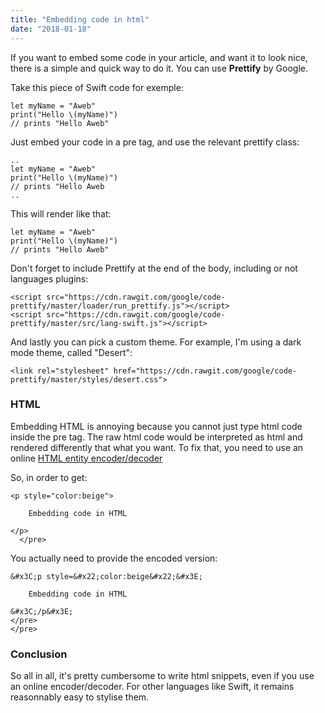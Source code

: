 ```yaml
---
title: "Embedding code in html"
date: "2018-01-18"
---
```


If you want to embed some code in your article, and want it to look nice, there is a simple and quick way to do it. You can use **Prettify** by Google.

Take this piece of Swift code for exemple:


    let myName = "Aweb"
    print("Hello \(myName)")
    // prints "Hello Aweb"
        

Just embed your code in a pre tag, and use the relevant prettify class:


   
    ..
    let myName = "Aweb"
    print("Hello \(myName)")
    // prints "Hello Aweb
    ..
   

This will render like that:


    let myName = "Aweb"
    print("Hello \(myName)")
    // prints "Hello Aweb"
   

Don't forget to include Prettify at the end of the body, including or not languages plugins:


    <script src="https://cdn.rawgit.com/google/code-prettify/master/loader/run_prettify.js"></script>
    <script src="https://cdn.rawgit.com/google/code-prettify/master/src/lang-swift.js"></script>
   

And lastly you can pick a custom theme. For example, I'm using a dark mode theme, called "Desert":


    <link rel="stylesheet" href="https://cdn.rawgit.com/google/code-prettify/master/styles/desert.css">
  

### HTML

Embedding HTML is annoying because you cannot just type html code inside the pre tag. The raw html code would be interpreted as html and rendered differently that what you want. To fix that, you need to use an online [HTML entity encoder/decoder](https://mothereff.in/html-entities)

So, in order to get:


    <p style="color:beige">

        Embedding code in HTML

    </p>
      </pre>

You actually need to provide the encoded version:



    &#x3C;p style=&#x22;color:beige&#x22;&#x3E;

        Embedding code in HTML

    &#x3C;/p&#x3E;
    </pre>
    </pre>

### Conclusion

So all in all, it's pretty cumbersome to write html snippets, even if you use an online encoder/decoder. For other languages like Swift, it remains reasonnably easy to stylise them.